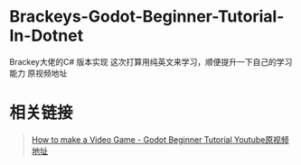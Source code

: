 # Brackeys-Godot-Beginner-Tutorial-In-Dotnet
Brackey大佬的C# 版本实现
这次打算用纯英文来学习，顺便提升一下自己的学习能力
原视频地址



# 相关链接

> [How to make a Video Game - Godot Beginner Tutorial Youtube原视频地址](https://www.youtube.com/watch?v=LOhfqjmasi0)

# 